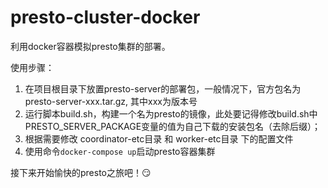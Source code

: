 # presto-cluster-docker

利用docker容器模拟presto集群的部署。

使用步骤：
1. 在项目根目录下放置presto-server的部署包，一般情况下，官方包名为 presto-server-xxx.tar.gz, 其中xxx为版本号
2. 运行脚本build.sh，构建一个名为presto的镜像，此处要记得修改build.sh中PRESTO_SERVER_PACKAGE变量的值为自己下载的安装包名（去除后缀）；
3. 根据需要修改 coordinator-etc目录 和 worker-etc目录 下的配置文件
4. 使用命令`docker-compose up`启动presto容器集群

接下来开始愉快的presto之旅吧！:smirk:
